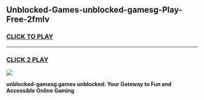 
## Unblocked-Games-unblocked-gamesg-Play-Free-2fmlv
<h3>
<a href="https://premium76.site?title=unblocked-gamesg&ref=23A">CLICK TO PLAY</a></h3>
<hr>

<h3>
<a href="https://premium76.site?title=unblocked-gamesg&ref=23A">CLICK 2 PLAY</a>
  
</h3>

<a href="https://premium76.site?title=unblocked-gamesg&ref=23A"><img src="https://clearcache.store/games.png"></a>


**unblocked-gamesg games unblocked: Your Gateway to Fun and Accessible Online Gaming**
